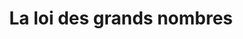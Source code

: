 ---
title       : La loi des grands nombres
description : Nous allons dans ce chapitre étudier la très célèbre loi des grands nombres.
attachments :
  slides_link : https://s3.amazonaws.com/assets.datacamp.com/course/teach/slides_example.pdf

---